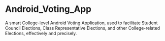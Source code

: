 # Android_Voting_App
A smart College-level Android Voting Application, used to facilitate Student Council Elections, Class Representative Elections, and other College-related Elections, effectively and precisely.
